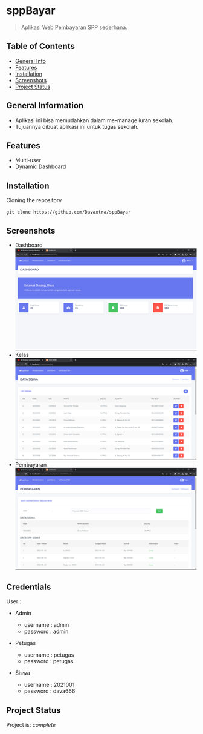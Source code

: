 # sppBayar
> Aplikasi Web Pembayaran SPP sederhana.

## Table of Contents
* [General Info](#general-information)
* [Features](#features)
* [Installation](#installation)
* [Screenshots](#screenshots)
* [Project Status](#project-status)


## General Information
- Aplikasi ini bisa memudahkan dalam me-manage iuran sekolah.
- Tujuannya dibuat aplikasi ini untuk tugas sekolah.


## Features
- Multi-user
- Dynamic Dashboard

## Installation
Cloning the repository
```
git clone https://github.com/Davaxtra/sppBayar
```



## Screenshots
- Dashboard
![Dashboard](./screenshoot/dashboard.png)
- Kelas
![Kelas](./screenshoot/dataKelas.png)
- Pembayaran
![Pembayaran](./screenshoot/pembayaran.png)


## Credentials
User :
* Admin
  - username : admin
  - password : admin

* Petugas
  - username : petugas
  - password : petugas

* Siswa
  - username : 2021001
  - password : dava666
  
## Project Status
Project is: _complete_
